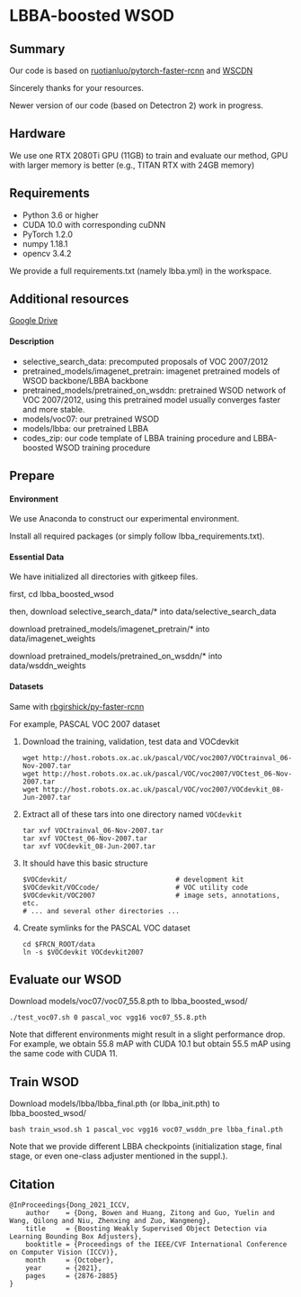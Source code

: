 # LBBA-boosted WSOD

## Summary

Our code is based on [ruotianluo/pytorch-faster-rcnn](https://github.com/ruotianluo/pytorch-faster-rcnn) and [WSCDN](https://github.com/Sunarker/Collaborative-Learning-for-Weakly-Supervised-Object-Detection)

Sincerely thanks for your resources.

Newer version of our code (based on Detectron 2) work in progress.

## Hardware

We use one RTX 2080Ti GPU (11GB) to train and evaluate our method, GPU with larger memory is better (e.g., TITAN RTX with 24GB memory)

## Requirements
- Python 3.6 or higher
- CUDA 10.0 with corresponding cuDNN
- PyTorch 1.2.0
- numpy 1.18.1
- opencv 3.4.2

We provide a full requirements.txt (namely lbba.yml) in the workspace.


## Additional resources
[Google Drive](https://drive.google.com/drive/folders/14HEC4LMWtS_0sbEf281IrcTKu6cq0jVY?usp=sharing)

#### Description

- selective\_search\_data: precomputed proposals of VOC 2007/2012
- pretrained\_models/imagenet\_pretrain: imagenet pretrained models of WSOD backbone/LBBA backbone
- pretrained\_models/pretrained\_on\_wsddn: pretrained WSOD network of VOC 2007/2012, using this pretrained model usually converges faster and more stable.
- models/voc07: our pretrained WSOD
- models/lbba: our pretrained LBBA
- codes\_zip: our code template of LBBA training procedure and LBBA\-boosted WSOD training procedure


## Prepare


#### Environment
We use Anaconda to construct our experimental environment.

Install all required packages (or simply follow lbba\_requirements.txt).

#### Essential Data
We have initialized all directories with gitkeep files. 

first, cd lbba\_boosted\_wsod

then, download selective\_search\_data/* into data/selective\_search\_data

download pretrained\_models/imagenet\_pretrain/* into data/imagenet\_weights

download pretrained\_models/pretrained\_on\_wsddn/* into data/wsddn\_weights

#### Datasets

Same with [rbgirshick/py-faster-rcnn](https://github.com/rbgirshick/py-faster-rcnn#beyond-the-demo-installation-for-training-and-testing-models)

For example, PASCAL VOC 2007 dataset

1. Download the training, validation, test data and VOCdevkit

	```Shell
	wget http://host.robots.ox.ac.uk/pascal/VOC/voc2007/VOCtrainval_06-Nov-2007.tar
	wget http://host.robots.ox.ac.uk/pascal/VOC/voc2007/VOCtest_06-Nov-2007.tar
	wget http://host.robots.ox.ac.uk/pascal/VOC/voc2007/VOCdevkit_08-Jun-2007.tar
	```

2. Extract all of these tars into one directory named `VOCdevkit`

	```Shell
	tar xvf VOCtrainval_06-Nov-2007.tar
	tar xvf VOCtest_06-Nov-2007.tar
	tar xvf VOCdevkit_08-Jun-2007.tar
	```

3. It should have this basic structure

	```Shell
  	$VOCdevkit/                           # development kit
  	$VOCdevkit/VOCcode/                   # VOC utility code
  	$VOCdevkit/VOC2007                    # image sets, annotations, etc.
  	# ... and several other directories ...
  	```

4. Create symlinks for the PASCAL VOC dataset

	```Shell
    cd $FRCN_ROOT/data
    ln -s $VOCdevkit VOCdevkit2007
    ```

## Evaluate our WSOD

Download models/voc07/voc07\_55.8.pth to lbba\_boosted\_wsod/

```
./test_voc07.sh 0 pascal_voc vgg16 voc07_55.8.pth
```

Note that different environments might result in a slight performance drop. For example, we obtain 55.8 mAP with CUDA 10.1 but obtain 55.5 mAP using the same code with CUDA 11.

## Train WSOD

Download models/lbba/lbba_final.pth (or lbba_init.pth) to lbba\_boosted\_wsod/

```
bash train_wsod.sh 1 pascal_voc vgg16 voc07_wsddn_pre lbba_final.pth
```

Note that we provide different LBBA checkpoints (initialization stage, final stage, or even one-class adjuster mentioned in the suppl.).

## Citation
```
@InProceedings{Dong_2021_ICCV,
    author    = {Dong, Bowen and Huang, Zitong and Guo, Yuelin and Wang, Qilong and Niu, Zhenxing and Zuo, Wangmeng},
    title     = {Boosting Weakly Supervised Object Detection via Learning Bounding Box Adjusters},
    booktitle = {Proceedings of the IEEE/CVF International Conference on Computer Vision (ICCV)},
    month     = {October},
    year      = {2021},
    pages     = {2876-2885}
}
```

